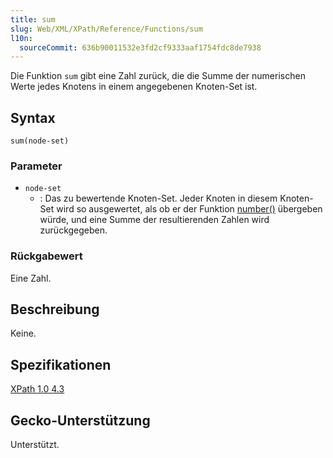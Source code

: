 ```yaml
---
title: sum
slug: Web/XML/XPath/Reference/Functions/sum
l10n:
  sourceCommit: 636b90011532e3fd2cf9333aaf1754fdc8de7938
---
```


Die Funktion `sum` gibt eine Zahl zurück, die die Summe der numerischen Werte jedes Knotens in einem angegebenen Knoten-Set ist.

## Syntax

```plain
sum(node-set)
```

### Parameter

- `node-set`
  - : Das zu bewertende Knoten-Set. Jeder Knoten in diesem Knoten-Set wird so ausgewertet, als ob er der Funktion [number()](/de/docs/Web/XML/XPath/Reference/Functions/number) übergeben würde, und eine Summe der resultierenden Zahlen wird zurückgegeben.

### Rückgabewert

Eine Zahl.

## Beschreibung

Keine.

## Spezifikationen

[XPath 1.0 4.3](https://www.w3.org/TR/xpath-10/#function-sum)

## Gecko-Unterstützung

Unterstützt.
